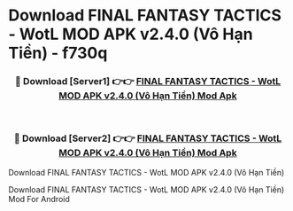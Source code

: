 # Download FINAL FANTASY TACTICS - WotL MOD APK v2.4.0 (Vô Hạn Tiền) - f730q


<div align="center">
<h3>🔴 Download [Server1] 👉👉 <a href="https://apk-comot.site?title=FINAL_FANTASY_TACTICS_-_WotL_MOD_APK_v2.4.0_(Vô_Hạn_Tiền)">FINAL FANTASY TACTICS - WotL MOD APK v2.4.0 (Vô Hạn Tiền) Mod Apk</a></h3><br>
<h3>🔴 Download [Server2] 👉👉 <a href="https://apk-comot.site?title=FINAL_FANTASY_TACTICS_-_WotL_MOD_APK_v2.4.0_(Vô_Hạn_Tiền)">FINAL FANTASY TACTICS - WotL MOD APK v2.4.0 (Vô Hạn Tiền) Mod Apk</a></h3>
</div>



Download FINAL FANTASY TACTICS - WotL MOD APK v2.4.0 (Vô Hạn Tiền) 

Download FINAL FANTASY TACTICS - WotL MOD APK v2.4.0 (Vô Hạn Tiền) Mod For Android